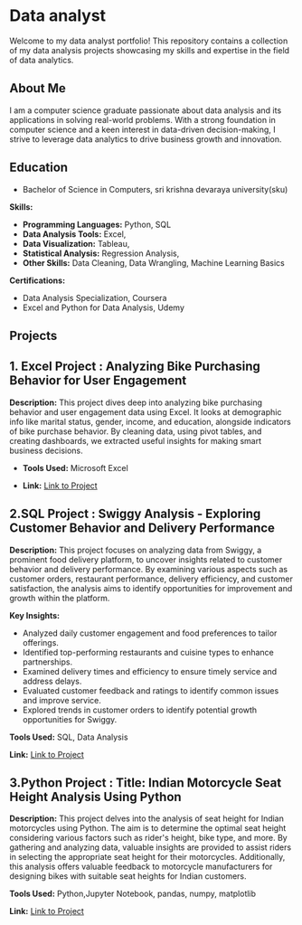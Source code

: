 # Data analyst

Welcome to my data analyst portfolio! This repository contains a collection of my data analysis projects showcasing my skills and expertise in the field of data analytics.

## About Me
I am a computer science graduate passionate about data analysis and its applications in solving real-world problems. With a strong foundation in computer science and a keen interest in data-driven decision-making, I strive to leverage data analytics to drive business growth and innovation.

## Education

- Bachelor of Science in Computers, sri krishna devaraya university(sku)
  
**Skills:**

- **Programming Languages:** Python, SQL
- **Data Analysis Tools:** Excel, 
- **Data Visualization:** Tableau, 
- **Statistical Analysis:** Regression Analysis,
- **Other Skills:** Data Cleaning, Data Wrangling, Machine Learning Basics

**Certifications:**

- Data Analysis Specialization, Coursera
- Excel and Python for Data Analysis, Udemy

  
## Projects


## 1. Excel Project : Analyzing Bike Purchasing Behavior for User Engagement
**Description:** This project dives deep into analyzing bike purchasing behavior and user engagement data using Excel. It looks at demographic info like marital status, gender, income, and education,
alongside indicators of bike purchase behavior. By cleaning data, using pivot tables, and creating dashboards, we extracted useful insights for making smart business decisions.
- **Tools Used:** Microsoft Excel

- **Link:** [Link to Project](https://github.com/Shabana2525/shabana_portfolio/blob/main/Bike%20Purchasing%20analysis.xlsx)

## 2.SQL Project : Swiggy Analysis - Exploring Customer Behavior and Delivery Performance
**Description:** This project focuses on analyzing data from Swiggy, a prominent food delivery platform, to uncover insights related to customer behavior and delivery performance. By examining various aspects such as customer orders, restaurant performance, delivery efficiency, and customer satisfaction, the analysis aims to identify opportunities for improvement and growth within the platform.

**Key Insights:**

 - Analyzed daily customer engagement and food preferences to tailor offerings.
 - Identified top-performing restaurants and cuisine types to enhance partnerships.
 -  Examined delivery times and efficiency to ensure timely service and address delays.
 - Evaluated customer feedback and ratings to identify common issues and improve service.
 - Explored trends in customer orders to identify potential growth opportunities for Swiggy.


**Tools Used:**  SQL, Data Analysis

**Link:**  [Link to Project](https://github.com/Shabana2525/shabana_portfolio/blob/main/swiggy%20analysis.sql)

## 3.Python Project : Title: Indian Motorcycle Seat Height Analysis Using Python

**Description:**
This project delves into the analysis of seat height for Indian motorcycles using Python. The aim is to determine the optimal seat height considering various factors such as rider's height, bike type, and more. By gathering and analyzing data, valuable insights are provided to assist riders in selecting the appropriate seat height for their motorcycles. Additionally, this analysis offers valuable feedback to motorcycle manufacturers for designing bikes with suitable seat heights for Indian customers.

**Tools Used:** Python,Jupyter Notebook, pandas, numpy, matplotlib

**Link:**  [Link to Project](https://github.com/Shabana2525/bike-seat-height-analysis/blob/main/bike%20seat%20ananlysis.ipynb)


 

  





